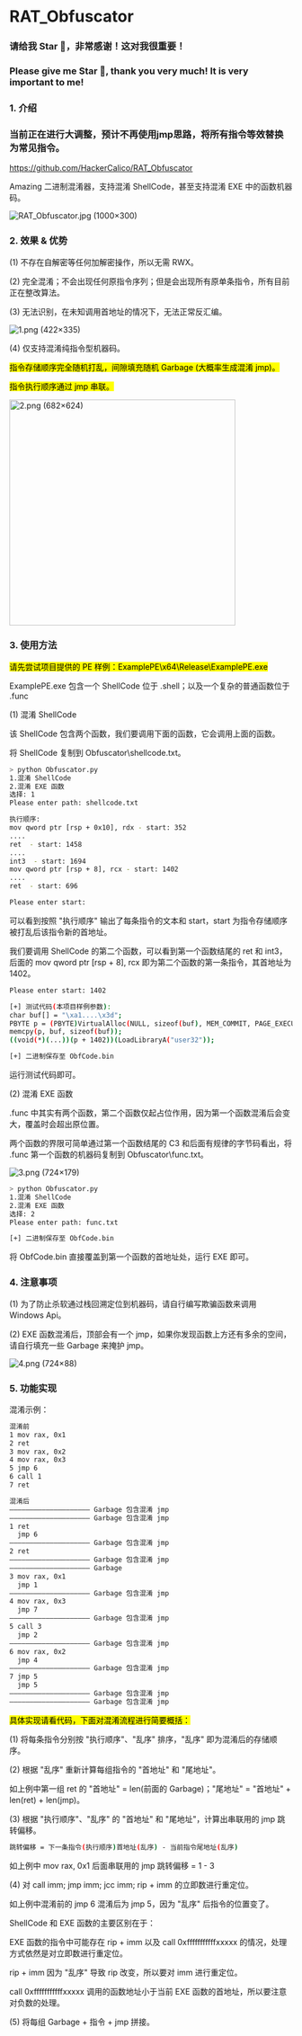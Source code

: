 # RAT_Obfuscator

### 请给我 Star 🌟，非常感谢！这对我很重要！

### Please give me Star 🌟, thank you very much! It is very important to me!

### 1. 介绍

### 当前正在进行大调整，预计不再使用jmp思路，将所有指令等效替换为常见指令。

https://github.com/HackerCalico/RAT_Obfuscator

Amazing 二进制混淆器，支持混淆 ShellCode，甚至支持混淆 EXE 中的函数机器码。

![RAT_Obfuscator.jpg (1000×300)](https://raw.githubusercontent.com/HackerCalico/RAT_Obfuscator/refs/heads/main/Image/RAT_Obfuscator.jpg)

### 2. 效果 & 优势

(1) 不存在自解密等任何加解密操作，所以无需 RWX。

(2) 完全混淆；不会出现任何原指令序列；但是会出现所有原单条指令，所有目前正在整改算法。

(3) 无法识别，在未知调用首地址的情况下，无法正常反汇编。

![1.png (422×335)](https://raw.githubusercontent.com/HackerCalico/RAT_Obfuscator/refs/heads/main/Image/1.png)

(4) 仅支持混淆纯指令型机器码。

<mark>指令存储顺序完全随机打乱，间隙填充随机 Garbage (大概率生成混淆 jmp)。</mark>

<mark>指令执行顺序通过 jmp 串联。</mark>

<img src="https://raw.githubusercontent.com/HackerCalico/RAT_Obfuscator/refs/heads/main/Image/2.png" title="" alt="2.png (682×624)" width="402">

### 3. 使用方法

<mark>请先尝试项目提供的 PE 样例：ExamplePE\x64\Release\ExamplePE.exe</mark>

ExamplePE.exe 包含一个 ShellCode 位于 .shell；以及一个复杂的普通函数位于 .func

(1) 混淆 ShellCode

该 ShellCode 包含两个函数，我们要调用下面的函数，它会调用上面的函数。

将 ShellCode 复制到 Obfuscator\shellcode.txt。

```bash
> python Obfuscator.py
1.混淆 ShellCode
2.混淆 EXE 函数
选择: 1
Please enter path: shellcode.txt

执行顺序:
mov qword ptr [rsp + 0x10], rdx - start: 352
....
ret  - start: 1458
....
int3  - start: 1694
mov qword ptr [rsp + 8], rcx - start: 1402
....
ret  - start: 696

Please enter start:
```

可以看到按照 "执行顺序" 输出了每条指令的文本和 start，start 为指令存储顺序被打乱后该指令新的首地址。

我们要调用 ShellCode 的第二个函数，可以看到第一个函数结尾的 ret 和 int3，后面的 mov qword ptr [rsp + 8], rcx 即为第二个函数的第一条指令，其首地址为 1402。

```bash
Please enter start: 1402

[+] 测试代码(本项目样例参数):
char buf[] = "\xa1....\x3d";
PBYTE p = (PBYTE)VirtualAlloc(NULL, sizeof(buf), MEM_COMMIT, PAGE_EXECUTE_READWRITE);
memcpy(p, buf, sizeof(buf));
((void(*)(...))(p + 1402))(LoadLibraryA("user32"));

[+] 二进制保存至 ObfCode.bin
```

运行测试代码即可。

(2) 混淆 EXE 函数

.func 中其实有两个函数，第二个函数仅起占位作用，因为第一个函数混淆后会变大，覆盖时会超出原位置。

两个函数的界限可简单通过第一个函数结尾的 C3 和后面有规律的字节码看出，将 .func 第一个函数的机器码复制到 Obfuscator\func.txt。

![3.png (724×179)](https://raw.githubusercontent.com/HackerCalico/RAT_Obfuscator/refs/heads/main/Image/3.png)

```bash
> python Obfuscator.py
1.混淆 ShellCode
2.混淆 EXE 函数
选择: 2
Please enter path: func.txt

[+] 二进制保存至 ObfCode.bin
```

将 ObfCode.bin 直接覆盖到第一个函数的首地址处，运行 EXE 即可。

### 4. 注意事项

(1) 为了防止杀软通过栈回溯定位到机器码，请自行编写欺骗函数来调用 Windows Api。

(2) EXE 函数混淆后，顶部会有一个 jmp，如果你发现函数上方还有多余的空间，请自行填充一些 Garbage 来掩护 jmp。

![4.png (724×88)](https://raw.githubusercontent.com/HackerCalico/RAT_Obfuscator/refs/heads/main/Image/4.png)

### 5. 功能实现

混淆示例：

```bash
混淆前
1 mov rax, 0x1
2 ret
3 mov rax, 0x2
4 mov rax, 0x3
5 jmp 6
6 call 1
7 ret
```

```bash
混淆后
———————————————————— Garbage 包含混淆 jmp
———————————————————— Garbage 包含混淆 jmp
1 ret
  jmp 6
———————————————————— Garbage 包含混淆 jmp
2 ret
———————————————————— Garbage 包含混淆 jmp
———————————————————— Garbage
3 mov rax, 0x1
  jmp 1
———————————————————— Garbage 包含混淆 jmp
4 mov rax, 0x3
  jmp 7
———————————————————— Garbage 包含混淆 jmp
5 call 3
  jmp 2
———————————————————— Garbage 包含混淆 jmp
6 mov rax, 0x2
  jmp 4
———————————————————— Garbage 包含混淆 jmp
7 jmp 5
  jmp 5
———————————————————— Garbage 包含混淆 jmp
———————————————————— Garbage 包含混淆 jmp
```

<mark>具体实现请看代码，下面对混淆流程进行简要概括：</mark>

(1) 将每条指令分别按 "执行顺序"、"乱序" 排序，"乱序" 即为混淆后的存储顺序。

(2) 根据 "乱序" 重新计算每组指令的 "首地址" 和 "尾地址"。

如上例中第一组 ret 的 "首地址" = len(前面的 Garbage)；"尾地址" = "首地址" + len(ret) + len(jmp)。

(3) 根据 "执行顺序"、"乱序" 的 "首地址" 和 "尾地址"，计算出串联用的 jmp 跳转偏移。

```bash
跳转偏移 = 下一条指令(执行顺序)首地址(乱序) - 当前指令尾地址(乱序)
```

如上例中 mov rax, 0x1 后面串联用的 jmp 跳转偏移 = 1 - 3

(4) 对 call imm; jmp imm; jcc imm; rip + imm 的立即数进行重定位。

如上例中混淆前的 jmp 6 混淆后为 jmp 5，因为 "乱序" 后指令的位置变了。

ShellCode 和 EXE 函数的主要区别在于：

EXE 函数的指令中可能存在 rip + imm  以及 call 0xfffffffffffxxxxx 的情况，处理方式依然是对立即数进行重定位。

rip + imm 因为 "乱序" 导致 rip 改变，所以要对 imm 进行重定位。

call 0xfffffffffffxxxxx 调用的函数地址小于当前 EXE 函数的首地址，所以要注意对负数的处理。

(5) 将每组 Garbage + 指令 + jmp 拼接。
